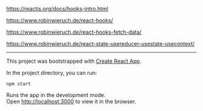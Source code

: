 https://reactjs.org/docs/hooks-intro.html

https://www.robinwieruch.de/react-hooks/

https://www.robinwieruch.de/react-hooks-fetch-data/

https://www.robinwieruch.de/react-state-usereducer-usestate-usecontext/


____


This project was bootstrapped with [Create React App](https://github.com/facebook/create-react-app).

In the project directory, you can run:

`npm start`

Runs the app in the development mode.<br>
Open [http://localhost:3000](http://localhost:3000) to view it in the browser.